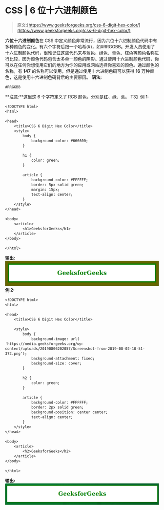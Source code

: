 # CSS | 6 位十六进制颜色

> 原文:[https://www.geeksforgeeks.org/css-6-digit-hex-color/](https://www.geeksforgeeks.org/css-6-digit-hex-color/)

**六位十六进制颜色**在 CSS 中定义颜色非常流行，因为六位十六进制颜色代码中有多种颜色的变化。有六个字符后跟一个哈希(#)，如#RRGGBB。开发人员使用了十六进制颜色代码，很难记住这些代码来与蓝色、绿色、青色、棕色等颜色名称进行比较，因为颜色代码包含太多单一颜色的阴影。通过使用十六进制颜色代码，你可以在任何你想使用它们的地方为你的应用或网站选择你喜欢的颜色。通过颜色的名称，有 **147** 的名称可以使用，但是通过使用十六进制色码可以获得 **16** 万种颜色，这是使用十六进制色码背后的主要原因。
**语法:**

```
#RRGGBB
```

**注意:**这里这 6 个字符定义了 RGB 颜色，分别是红、绿、蓝。
T3】例 1:

```
<!DOCTYPE html>
<html>

<head>
    <title>CSS 6 Digit Hex Color</title>
    <style>
        body {
            background-color: #666600;
        }

        h1 {
            color: green;
        }

        article {
            background-color: #FFFFFF;
            border: 5px solid green;
            margin: 15px;
            text-align: center;
        }
    </style>
</head>

<body>
    <article>
        <h1>GeeksforGeeks</h1>
    </article>
</body>

</html>
```

**输出:**
![](img/436f1face8fa2c7be9316ff91f5b8b66.png)
**例 2:**

```
<!DOCTYPE html>
<html>

<head>
    <title>CSS 6 Digit Hex Color</title>

    <style>
        body {
            background-image: url(
'https://media.geeksforgeeks.org/wp-content/uploads/20190806202057/Screenshot-from-2019-08-02-10-51-372.png');
            background-attachment: fixed;
            background-size: cover;
        }

        h2 {
            color: green;
        }

        article {
            background-color: #FFFFFF;
            border: 2px solid green;
            background-position: center center;
            text-align: center;
        }
    </style>
</head>

<body>
    <article>
        <h2>GeeksforGeeks</h2>
    </article>
</body>

</html>
```

**输出:**
![](img/205a26b2d58ec79b547952df1b878b6c.png)